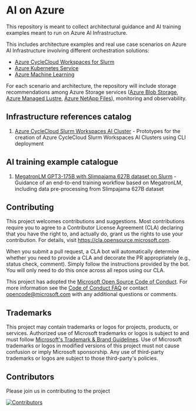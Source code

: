 # AI on Azure

This repository is meant to collect architectural guidance and AI training examples meant to run on Azure AI Infrastructure.

This includes architecture examples and real use case scenarios on Azure AI Infrastructure involving different orchestration solutions:
* [Azure CycleCloud Workspaces for Slurm](https://learn.microsoft.com/en-us/azure/cyclecloud/overview-ccws?view=cyclecloud-8)
* [Azure Kubernetes Service](https://learn.microsoft.com/en-us/azure/aks/what-is-aks)
* [Azure Machine Learning](https://learn.microsoft.com/en-us/azure/machine-learning/?view=azureml-api-2)  

For each scenario and architecture, the repository will include storage recommendations among Azure Storage services ([Azure Blob Storage](https://azure.microsoft.com/en-us/products/storage/blobs),
 [Azure Managed Lustre](https://learn.microsoft.com/en-us/azure/azure-managed-lustre/amlfs-overview), [Azure NetApp Files](https://learn.microsoft.com/en-us/azure/azure-netapp-files/azure-netapp-files-introduction)), monitoring and observability.

## Infrastructure references catalog

1. [Azure CycleCloud Slurm Workspaces AI Cluster](./infrastructure_references/azure_cyclecloud_workspaces_for_slurm/README.md) - Prototypes for the creation of Azure CycleCloud Slurm Workspaces AI Clusters using CLI deployment

## AI training example catalogue
1. [MegatronLM GPT3-175B with Slimpajama 627B dataset on Slurm](./examples/megatron-lm/GPT3-175B/slurm/README.md) - Guidance of an end-to-end training workflow based on MegatronLM, including data pre-processing from Slimpajama 627B dataset


## Contributing

This project welcomes contributions and suggestions.  Most contributions require you to agree to a
Contributor License Agreement (CLA) declaring that you have the right to, and actually do, grant us
the rights to use your contribution. For details, visit https://cla.opensource.microsoft.com.

When you submit a pull request, a CLA bot will automatically determine whether you need to provide
a CLA and decorate the PR appropriately (e.g., status check, comment). Simply follow the instructions
provided by the bot. You will only need to do this once across all repos using our CLA.

This project has adopted the [Microsoft Open Source Code of Conduct](https://opensource.microsoft.com/codeofconduct/).
For more information see the [Code of Conduct FAQ](https://opensource.microsoft.com/codeofconduct/faq/) or
contact [opencode@microsoft.com](mailto:opencode@microsoft.com) with any additional questions or comments.

## Trademarks

This project may contain trademarks or logos for projects, products, or services. Authorized use of Microsoft 
trademarks or logos is subject to and must follow 
[Microsoft's Trademark & Brand Guidelines](https://www.microsoft.com/en-us/legal/intellectualproperty/trademarks/usage/general).
Use of Microsoft trademarks or logos in modified versions of this project must not cause confusion or imply Microsoft sponsorship.
Any use of third-party trademarks or logos are subject to those third-party's policies.

## Contributors

Please join us in contributing to the project

[![Contributors](https://contrib.rocks/image?repo=Azure/ai-on-azure)](https://github.com/Azure/ai-on-azure/graphs/contributors)
